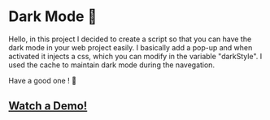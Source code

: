 # Dark Mode 🌙

Hello, in this project I decided to create a script so that you can have the dark mode in your web project easily. I basically add a pop-up and when activated it injects a css, which you can modify in the variable "darkStyle". I used the cache to maintain dark mode during the navegation.

Have a good one ! 👋

## [Watch a Demo!](https://vitorsammarco.github.io/Dark-Mode/index.html "Dark Mode")
